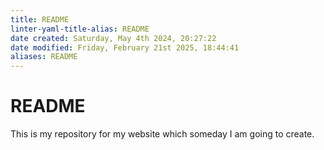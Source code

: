 ```yaml
---
title: README
linter-yaml-title-alias: README
date created: Saturday, May 4th 2024, 20:27:22
date modified: Friday, February 21st 2025, 18:44:41
aliases: README
---
```


# README

This is my repository for my website which someday I am going to create.
